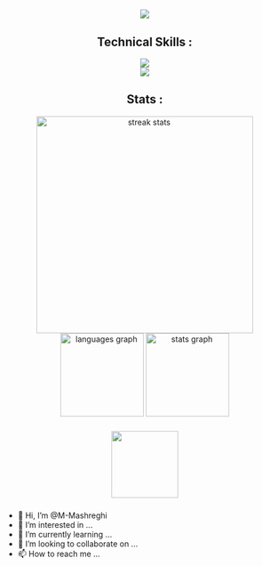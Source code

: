 <h1 align="center">
    <img src="https://readme-typing-svg.herokuapp.com/?font=Righteous&size=35&center=true&vCenter=true&width=500&height=70&duration=4000&lines=Hi+There+!+👋;+I'm+M.Mashreghi+!;" />
</h1>

###

<h2 align="center">Technical Skills :</h2>

<div align="center">
    <img src="https://skillicons.dev/icons?i=pytorch,python,cpp,c,matlab,html"/><br>
    <img src="https://skillicons.dev/icons?i=git,github,linux,arduino"/><br>
</div>

###

<h2 align="center">Stats :</h2>

<div align="center">
  <img width=390 src="https://streak-stats.demolab.com/?user=M-Mashreghi&count_private=true&theme=transparent&border_radius=10" alt="streak stats"/>
  <img src="https://github-readme-stats.vercel.app/api/top-langs?username=M-Mashreghi&locale=en&hide_title=false&layout=compact&card_width=320&langs_count=5&theme=transparent&hide_border=false&order=2&custom_title=Languages" height="150" alt="languages graph"/>
  <img src="https://github-readme-stats.vercel.app/api?username=M-Mashreghi&hide_title=false&hide=contribs,issues&hide_rank=false&show_icons=true&include_all_commits=true&count_private=true&disable_animations=false&theme=transparent&locale=en&hide_border=false&order=1&custom_title=Stats" height="150" alt="stats graph"/>
</div>

###

<div align="center">
    
</div>

<div align="center">
  <img height="120" src="https://user-images.githubusercontent.com/123120185/257965076-a45fbf30-104f-4dea-b41f-4babd28f92d2.svg"  />
</div>

###







- 👋 Hi, I’m @M-Mashreghi
- 👀 I’m interested in ...
- 🌱 I’m currently learning ...
- 💞️ I’m looking to collaborate on ...
- 📫 How to reach me ...

<!---
M-Mashreghi/M-Mashreghi is a ✨ special ✨ repository because its `README.md` (this file) appears on your GitHub profile.
You can click the Preview link to take a look at your changes.
--->
